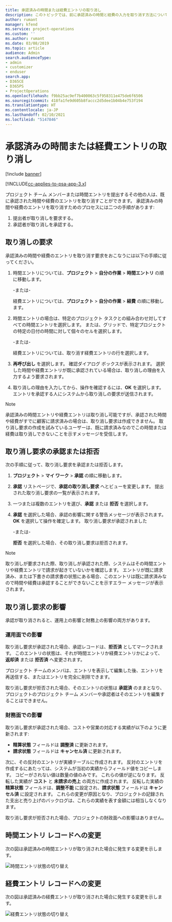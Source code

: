```yaml
---
title: 承認済みの時間または経費エントリの取り消し
description: このトピックでは、前に承認済みの時間と経費の入力を取り消す方法について説明します。
author: rumant
manager: kfend
ms.service: project-operations
ms.custom: ''
ms.author: rumant
ms.date: 03/08/2019
ms.topic: article
audience: Admin
search.audienceType:
- admin
- customizer
- enduser
search.app:
- D365CE
- D365PS
- ProjectOperations
ms.openlocfilehash: f9bb25ac9ef7b400063c5f958311e475de6f6506
ms.sourcegitcommit: 418fa1fe9d605b8faccc2d5dee1b04b4e753f194
ms.translationtype: HT
ms.contentlocale: ja-JP
ms.lasthandoff: 02/10/2021
ms.locfileid: "5147846"
---
```

# <a name="recall-approved-time-or-expense-entries"></a>承認済みの時間または経費エントリの取り消し

[!include [banner](../includes/psa-now-project-operations.md)]

[!INCLUDE[cc-applies-to-psa-app-3.x](../includes/cc-applies-to-psa-app-3x.md)]

プロジェクト チーム メンバーまたは時間エントリを提出するその他の人は、既に承認された時間や経費のエントリを取り消すことができます。 承認済みの時間や経費のエントリを取り消すためのプロセスには二つの手順があります:

1. 提出者が取り消しを要求する。
2. 承認者が取り消しを承認する。

## <a name="request-a-recall"></a>取り消しの要求

承認済みの時間や経費のエントリを取り消す要求をおこなうには以下の手順に従ってください。

1. 時間エントリについては、**プロジェクト** \> **自分の作業** \> **時間エントリ** の順に移動します。

    -または-

    経費エントリについては、**プロジェクト** \> **自分の作業** \> **経費** の順に移動します。

2. 時間エントリの場合は、特定のプロジェクト タスクとの組み合わせ対してすべての時間エントリを選択します。 または、グリッドで、特定プロジェクトの特定の日付の時間に対して個々のセルを選択します。

    -または-

    経費エントリについては、取り消す経費エントリの行を選択します。

3. **再呼び出し** を選択します。 確認ダイアログ ボックスが表示されます。 選択した時間や経費エントリが既に承認されている場合は、取り消しの理由を入力するよう要求されます。
4. 取り消しの理由を入力してから、操作を確認するには、**OK** を選択します。 エントリを承認する人にシステムから取り消しの要求が送信されます。

> [!NOTE]
> 承認済みの時間エントリや経費エントリは取り消し可能ですが、承認された時間や経費がすでに顧客に請求済みの場合は、取り消し要求は作成できません。 取り消し要求の作成を試みているユーザーは、既に請求済みなのでこの時間または経費は取り消しできないことを示すメッセージを受信します。

## <a name="approve-or-reject-a-recall-request"></a>取り消し要求の承認または拒否

次の手順に従って、取り消し要求を承認または拒否します。

1. **プロジェクト** \> **マイ ワーク** \> **承認** の順に移動します。
2. **承認** リストページで、**承認の取り消し要求** へとビューを変更します。 提出された取り消し要求の一覧が表示されます。
3. 一つまたは複数のエントリを選び、**承認** または **拒否** を選択します。
4. **承認** を選択した場合、承認の影響に関する警告メッセージが表示されます。 **OK** を選択して操作を確定します。 取り消し要求が承認されました

    -または-

    **拒否** を選択した場合、その取り消し要求は拒否されます。

> [!NOTE]
> 取り消しが要求された際、取り消しが承認された際、システムはその時間エントリや経費エントリで請求が起きていないかを確認します。 エントリが既に請求済み、または下書きの請求書の状態にある場合、このエントリは既に請求済みなので時間や経費は承認することができないことを示すエラー メッセージが表示されます。

## <a name="impact-of-a-recall-request"></a>取り消し要求の影響

承認が取り消されると、運用上の影響と財務上の影響の両方があります。

### <a name="operational-impact"></a>運用面での影響

取り消し要求が承認された場合、承認レコードは、**拒否済** としてマークされます。 このエントリの状態は、それが時間エントリか経費エントリかによって、**返却済** または **拒否済** へ変更されます。

プロジェクト チームのメンバは、エントリを表示して編集した後、エントリを再送信する、またはエントリを完全に削除できます。

取り消し要求が拒否された場合、そのエントリの状態は **承認済** のままとなり、プロジェクトのプロジェクト チーム メンバーや承認者はそのエントリを編集することはできません。

### <a name="financial-impact"></a>財務面での影響

取り消し要求が承認された場合、コストや営業の対応する実績が以下のように更新されます:

- **精算状態** フィールドは **調整済** に更新されます。
- **請求状態** フィールドは **キャンセル済** に更新されます。

次に、その反対のエントリが実績テーブルに作成されます。 反対のエントリを作成するにあたっては、システムが当初の実績からフィールド値をコピーします。 コピーがされない値は数量の値のみです。 これらの値が逆になります。 反転した実績が **コスト** と **未請求の売上** の両方に作成されます。 反転した実績の **精算状態** フィールドは、**調整不能** に設定され、**請求状態** フィールドは **キャンセル済** に設定されます。 これらの変更が原因となり、プロジェクトの記録された支出と売り上げのバックログは、これらの実績を表す金額には相当しなくなります。

取り消し要求が拒否された場合、プロジェクトの財政面への影響はありません。

## <a name="changes-to-time-entry-records"></a>時間エントリ レコードへの変更

次の図は承認済みの時間エントリが取り消された場合に発生する変更を示します。

![時間エントリ状態の切り替え](media/TimeEntryStateTransitions.png)

## <a name="changes-to-expense-entry-records"></a>経費エントリ レコードへの変更

次の図は承認済みの経費エントリが取り消された場合に発生する変更を示します。

![経費エントリ状態の切り替え](media/ExpenseEntryStateTransitions.png)
